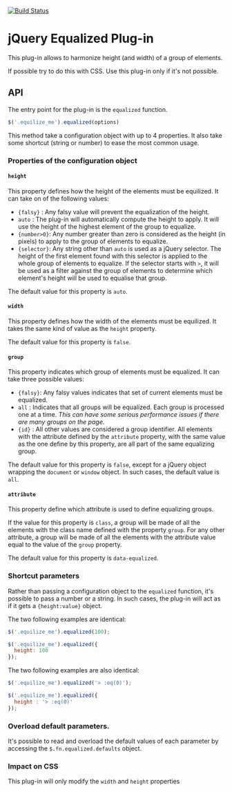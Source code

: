 [![Build Status](https://api.travis-ci.org/cleverage/ca.jquery.equalized.svg?branch=master)](https://api.travis-ci.org/cleverage/ca.jquery.equalized)

jQuery Equalized Plug-in
========================

This plug-in allows to harmonize height (and width) of a group of elements.

If possible try to do this with CSS. Use this plug-in only if it's not possible.


API
---

The entry point for the plug-in is the `equalized` function.

```javascript
$('.equilize_me').equalized(options)
```

This method take a configuration object with up to 4 properties. It also take
some shortcut (string or number) to ease the most common usage.


### Properties of the configuration object

#### `height`

This property defines how the height of the elements must be equilized. It can
take on of the following values:

* `{falsy}`   : Any falsy value will prevent the equalization of the height.
* `auto`      : The plug-in will automatically compute the height to apply. It
                will use the height of the highest element of the group to
                equalize.
* `{number>0}`: Any number greater than zero is considered as the height (in
                pixels) to apply to the group of elements to equalize.
* `{selector}`: Any string other than `auto` is used as a jQuery selector. The
                height of the first element found with this selector is applied
                to the whole group of elements to equalize. If the selector starts
                with `>`, it will be used as a filter against the group of elements
                to determine which element's height will be used to equalise that
                group.

The default value for this property is `auto`.

#### `width`

This property defines how the width of the elements must be equilized. It takes
the same kind of value as the `height` property.

The default value for this property is `false`.

#### `group`

This property indicates which group of elements must be equalized. It can take
three possible values:

* `{falsy}`: Any falsy values indicates that set of current elements must be
             equalized.
* `all`    : Indicates that all groups will be equalized. Each group is processed
             one at a time. _This can have some serious performance issues if
             there are many groups on the page_.
* `{id}`   : All other values are considered a group identifier. All elements
             with the attribute defined by the `attribute` property, with the same
             value as the one define by this property, are all part of the same
             equalizing group.

The default value for this property is `false`, except for a jQuery object
wrapping the `document` or `window` object. In such cases, the default value
is `all`.

#### `attribute`

This property define which attribute is used to define equalizing groups.

If the value for this property is `class`, a group will be made of all the
elements with the class name defined with the property `group`. For any other
attribute, a group will be made of all the elements with the attribute value
equal to the value of the `group` property.

The default value for this property is `data-equalized`.


### Shortcut parameters

Rather than passing a configuration object to the `equalized` function, it's
possible to pass a number or a string. In such cases, the plug-in will act as if
it gets a `{height:value}` object.

The two following examples are identical:

```javascript
$('.equilize_me').equalized(100);
```

```javascript
$('.equilize_me').equalized({
  height: 100
});
```

The two following examples are also identical:

```javascript
$('.equilize_me').equalized('> :eq(0)');
```

```javascript
$('.equilize_me').equalized({
  height : '> :eq(0)'
});
```


### Overload default parameters.

It's possible to read and overload the default values of each parameter by
accessing the `$.fn.equalized.defaults` object.


### Impact on CSS

This plug-in will only modify the `width` and `height` properties



